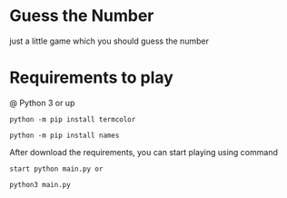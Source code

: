 # Guess the Number

just a little game which you should guess the number

# Requirements to play 

@ Python 3 or up

    python -m pip install termcolor

    python -m pip install names
  

After download the requirements, you can start playing using command

    start python main.py or
    
    python3 main.py
